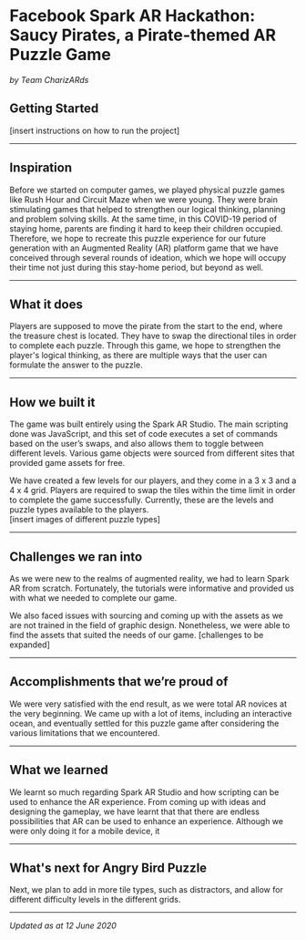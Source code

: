 # Facebook Spark AR Hackathon: Saucy Pirates, a Pirate-themed AR Puzzle Game
*by Team CharizARds*

## Getting Started
[insert instructions on how to run the project]

---
## Inspiration
Before we started on computer games, we played physical puzzle games like Rush Hour and Circuit Maze when we were young. They were brain stimulating games that helped to strengthen our logical thinking, planning and problem solving skills. At the same time, in this COVID-19 period of staying home, parents are finding it hard to keep their children occupied. Therefore, we hope to recreate this puzzle experience for our future generation with an Augmented Reality (AR) platform game that we have conceived through several rounds of ideation, which we hope will occupy their time not just during this stay-home period, but beyond as well.

---
## What it does
Players are supposed to move the pirate from the start to the end, where the treasure chest is located. They have to swap the directional tiles in order to complete each puzzle. Through this game, we hope to strengthen the player's logical thinking, as there are multiple ways that the user can formulate the answer to the puzzle.

---
## How we built it
The game was built entirely using the Spark AR Studio. The main scripting done was JavaScript, and this set of code executes a set of commands based on the user’s swaps, and also allows them to toggle between different levels. Various game objects were sourced from different sites that provided game assets for free.

We have created a few levels for our players, and they come in a 3 x 3 and a 4 x 4 grid. Players are required to swap the tiles within the time limit in order to complete the game successfully. Currently, these are the levels and puzzle types available to the players.  
[insert images of different puzzle types] 

---
## Challenges we ran into
As we were new to the realms of augmented reality, we had to learn Spark AR from scratch. Fortunately, the tutorials were informative and provided us with what we needed to complete our game. 

We also faced issues with sourcing and coming up with the assets as we are not trained in the field of graphic design. Nonetheless, we were able to find the assets that suited the needs of our game.
[challenges to be expanded]

---
## Accomplishments that we’re proud of
We were very satisfied with the end result, as we were total AR novices at the very beginning. We came up with a lot of items, including an interactive ocean, and eventually settled for this puzzle game after considering the various limitations that we encountered.

---
## What we learned
We learnt so much regarding Spark AR Studio and how scripting can be used to enhance the AR experience. From coming up with ideas and designing the gameplay, we have learnt that that there are endless possibilities that AR can be used to enhance an experience. Although we were only doing it for a mobile device, it 

---
## What's next for Angry Bird Puzzle
Next, we plan to add in more tile types, such as distractors, and allow for different difficulty levels in the different grids.

---
*Updated as at 12 June 2020*
